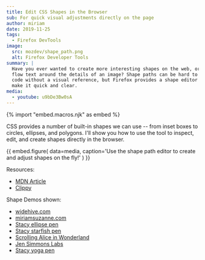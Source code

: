```yaml
---
title: Edit CSS Shapes in the Browser
sub: For quick visual adjustments directly on the page
author: miriam
date: 2019-11-25
tags:
  - Firefox DevTools
image:
  src: mozdev/shape_path.png
  alt: Firefox Developer Tools
summary: |
  Have you ever wanted to create more interesting shapes on the web, or
  flow text around the details of an image? Shape paths can be hard to
  code without a visual reference, but Firefox provides a shape editor to
  make it quick and clear.
media:
  - youtube: u9bDe3Bw0sA
---
```


{% import "embed.macros.njk" as embed %}

CSS provides a number of built-in shapes we can use -- from inset boxes
to circles, ellipses, and polygons. I'll show you how to use the tool to
inspect, edit, and create shapes directly in the browser.

{{ embed.figure(
  data=media,
  caption='Use the shape path editor to create and adjust shapes on the fly!'
) }}

Resources:

- [MDN Article]
- [Clippy]

Shape Demos shown:

- [widehive.com]
- [miriamsuzanne.com]
- [Stacy ellipse pen]
- [Stacy starfish pen]
- [Scrolling Alice in Wonderland]
- [Jen Simmons Labs]
- [Stacy yoga pen]

[MDN Article]: https://developer.mozilla.org/en-US/docs/Tools/Page_Inspector/How_to/Edit_CSS_shapes
[Clippy]: https://bennettfeely.com/clippy/
[widehive.com]: https://www.widehive.com/artists
[miriamsuzanne.com]: https://www.miriamsuzanne.com/2019/10/03/css-is-weird/
[Stacy ellipse pen]: https://codepen.io/stacy/full/449546ec58c27981aa764fe6a8d0d02b
[Stacy starfish pen]: https://codepen.io/stacy/full/zjOeWa
[Scrolling Alice in Wonderland]: https://adobe-webplatform.github.io/Demo-for-Alice-s-Adventures-in-Wonderland/
[Jen Simmons Labs]: https://labs.jensimmons.com/#shapes
[Stacy yoga pen]: https://codepen.io/stacy/full/aWKerN
